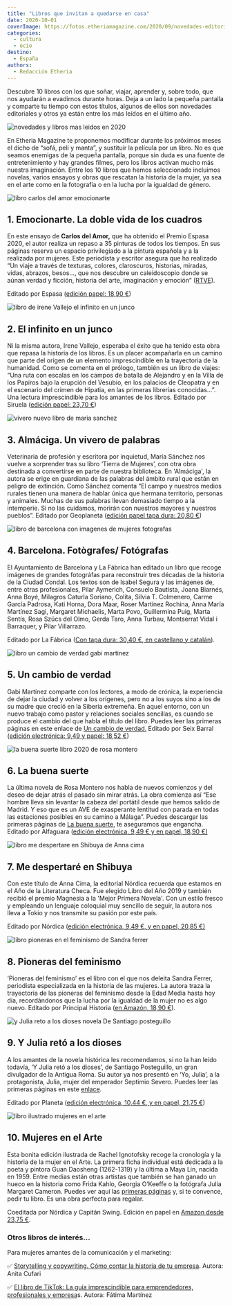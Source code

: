 ```yaml
---
title: "Libros que invitan a quedarse en casa"
date: 2020-10-01
coverImage: https://fotos.etheriamagazine.com/2020/09/novedades-editoriales-2020.jpg
categories: 
  - cultura
  - ocio
destino: 
  - España
authors: 
  - Redacción Etheria
---
```


Descubre 10 libros con los que soñar, viajar, aprender y, sobre todo, que nos ayudarán a 
evadirnos durante horas. Deja a un lado la pequeña pantalla y comparte tu tiempo con 
estos títulos, algunos de ellos son novedades editoriales y otros ya están entre los más 
leídos en el último año. 

![novedades y libros mas leidos en 2020](https://fotos.etheriamagazine.com/2020/09/novedades-editoriales-2020.jpg "Disfruta del placer de la lectura este otoño. © Anthony Tran")

En Etheria Magazine te proponemos modificar durante los próximos meses el dicho de 
“sofá, peli y manta”, y sustituir la película por un libro. No es que seamos enemigas de 
la pequeña pantalla, porque sin duda es una fuente de entretenimiento y hay grandes 
filmes, pero los libros activan mucho más nuestra imaginación. Entre los 10 libros que 
hemos seleccionado incluimos novelas, varios ensayos y obras que rescatan la historia de 
la mujer, ya sea en el arte como en la fotografía o en la lucha por la igualdad de 
género. 

![libro carlos del amor emocionarte](https://fotos.etheriamagazine.com/2020/09/libros-2020-emocionarte-carlos-del-amor.jpg "'Emocionarte', Premio Espasa 2020.")

## 1\. Emocionarte. La doble vida de los cuadros

En este ensayo de **Carlos del Amor,** que ha obtenido el Premio Espasa 2020, el autor 
realiza un repaso a 35 pinturas de todos los tiempos. En sus páginas reserva un espacio 
privilegiado a la pintura española y a la realizada por mujeres. Este periodista y 
escritor asegura que ha realizado “Un viaje a través de texturas, colores, claroscuros, 
historias, miradas, vidas, abrazos, besos…, que nos descubre un caleidoscopio donde se 
aúnan verdad y ficción, historia del arte, imaginación y emoción” 
([RTVE](https://www.rtve.es/noticias/20200911/carlos-del-amor-premio-espasa-2020-su-ensayo-emocionarte-doble-vida-cuadros/2041943.shtml)). 

Editado por Espasa ([edición papel: 18,90 €](https://amzn.to/3kWtWLj)) 

![libro de irene Vallejo el infinito en un junco](https://fotos.etheriamagazine.com/2020/09/libros-2020-infinito-en-un-junco.jpg "'El infinito en un junco', una historia de libros para amantes del papel.")

## 2\. El infinito en un junco

Ni la misma autora, Irene Vallejo, esperaba el éxito que ha tenido esta obra que repasa 
la historia de los libros. Es un placer acompañarla en un camino que parte del origen de 
un elemento imprescindible en la trayectoria de la humanidad. Como se comenta en el 
prólogo, también es un libro de viajes: “Una ruta con escalas en los campos de batalla 
de Alejandro y en la Villa de los Papiros bajo la erupción del Vesubio, en los palacios 
de Cleopatra y en el escenario del crimen de Hipatia, en las primeras librerías 
conocidas…”. Una lectura imprescindible para los amantes de los libros. Editado por 
Siruela ([edición papel: 23,70 €](https://amzn.to/36fYi7m)) 

![vivero nuevo libro de maria sanchez](https://fotos.etheriamagazine.com/2020/09/libros-2020-Almaciga-maria-sanchez.jpg "'Almáciga. Un vivero de palabras de nuestro medio rural'.")

## 3\. Almáciga. Un vivero de palabras

Veterinaria de profesión y escritora por inquietud, María Sánchez nos vuelve a 
sorprender tras su libro ‘Tierra de Mujeres’, con otra obra destinada a convertirse en 
parte de nuestra biblioteca. En 'Almáciga', la autora se erige en guardiana de las 
palabras del ámbito rural que están en peligro de extinción. Como Sánchez comenta “El 
campo y nuestros medios rurales tienen una manera de hablar única que hermana 
territorio, personas y animales. Muchas de sus palabras llevan demasiado tiempo a la 
intemperie. Si no las cuidamos, morirán con nuestros mayores y nuestros pueblos”. 
Editado por Geoplaneta ([edición papel tapa dura: 20,80 €](https://amzn.to/3ik5jXr)) 

![libro de barcelona con imagenes de mujeres fotografas](https://fotos.etheriamagazine.com/2020/09/libros-2020-barcelona-mujeres-fotografas.jpg "'Barcelona. Fotógrafes/ Fotógrafas'.")

## 4\. Barcelona. Fotògrafes/ Fotógrafas

El Ayuntamiento de Barcelona y La Fábrica han editado un libro que recoge imágenes de 
grandes fotográfas para reconstruir tres décadas de la historia de la Ciudad Condal. Los 
textos son de Isabel Segura y las imágenes de, entre otras profesionales, Pilar 
Aymerich, Consuelo Bautista, Joana Biarnés, Anna Boyé, Milagros Caturla Soriano, Colita, 
Silvia T. Colmenero, Carme García Padrosa, Kati Horna, Dora Maar, Roser Martínez 
Rochina, Anna María Martínez Sagi, Margaret Michaelis, Marta Povo, Guillermina Puig, 
Marta Sentís, Rosa Szücs del Olmo, Gerda Taro, Anna Turbau, Montserrat Vidal i 
Barraquer, y Pilar Villarrazo. 

Editado por La Fábrica ([Con tapa dura: 30,40 €, en castellano y 
catalán](https://amzn.to/3cEmEc2)). 

![libro un cambio de verdad gabi martinez](https://fotos.etheriamagazine.com/2020/09/libros-2020-Un-cambio-de-verdad.jpg "'Un cambio de verdad' de Gabi Martínez.")

## 5\. Un cambio de verdad

Gabi Martínez comparte con los lectores, a modo de crónica, la experiencia de dejar la 
ciudad y volver a los orígenes, pero no a los suyos sino a los de su madre que creció en 
la Siberia extremeña. En aquel entorno, con un nuevo trabajo como pastor y relaciones 
sociales sencillas, es cuando se produce el cambio del que habla el título del libro. 
Puedes leer las primeras páginas en este enlace de [Un cambio de 
verdad.](https://static0planetadelibroscom.cdnstatics.com/libros_contenido_extra/44/43290_Un_cambio_de_verdad.pdf) 
Editado por Seix Barral ([edición electrónica: 9,49 y papel: 18,52 
€](https://amzn.to/2EK6dP6)) 

![la buena suerte libro 2020 de rosa montero](https://fotos.etheriamagazine.com/2020/09/libros-2020-la-buena-suerte.jpg "'La buena suerte', la nueva novela de Rosa Montero.")

## 6\. La buena suerte

La última novela de Rosa Montero nos habla de nuevos comienzos y del deseo de dejar 
atrás el pasado sin mirar atrás. La obra comienza así “Ese hombre lleva sin levantar la 
cabeza del portátil desde que hemos salido de Madrid. Y eso que es un AVE de exasperante 
lentitud con parada en todas las estaciones posibles en su camino a Málaga”. Puedes 
descargar las primeras páginas de [La buena 
suerte,](https://www.rosamontero.es/pdf/Primeras-paginas-La-buena-suerte.pdf) te 
aseguramos que engancha. Editado por Alfaguara ([edición electrónica, 9,49 € y en papel, 
18,90 €)](https://amzn.to/33dYdiN) 

![libro me despertare en Shibuya de Anna cima](https://fotos.etheriamagazine.com/2020/09/libros-checos-me-despertare-en-shibuya.jpg "'Me despertaré en Shibuya' ha ganado varios premios.")

## 7\. Me despertaré en Shibuya

Con este título de Anna Cima, la editorial Nórdica recuerda que estamos en el Año de la 
Literatura Checa. Fue elegido Libro del Año 2019 y también recibió el premio Magnesia a 
la 'Mejor Primera Novela'. Con un estilo fresco y empleando un lenguaje coloquial muy 
sencillo de seguir, la autora nos lleva a Tokio y nos transmite su pasión por este país. 

Editado por Nórdica ([edición electrónica, 9,49 €, y en papel, 20,85 
€)](https://amzn.to/33gg34O) 

![libro pioneras en el feminismo de Sandra ferrer](https://fotos.etheriamagazine.com/2020/09/libros-2020-pioneras-del-feminismo.jpg "'Pioneras en el feminismo', un libro necesario para entender la lucha por la igualdad.")

## 8\. Pioneras del feminismo

‘Pioneras del feminismo’ es el libro con el que nos deleita Sandra Ferrer, periodista 
especializada en la historia de las mujeres. La autora traza la trayectoria de las 
pioneras del feminismo desde la Edad Media hasta hoy día, recordándonos que la lucha por 
la igualdad de la mujer no es algo nuevo. Editado por Principal Historia ([en Amazón, 
18,90 €](https://amzn.to/33bIRex)). 

![y Julia reto a los dioses novela De Santiago posteguillo](https://fotos.etheriamagazine.com/2020/09/libros-2020-y-julia-reto-a-los-dioses.jpg "Novela histórica 'Y Julia retó a los dioses'")

## 9\. Y Julia retó a los dioses

A los amantes de la novela histórica les recomendamos, si no la han leído todavía, ‘Y 
Julia retó a los dioses’, de Santiago Posteguillo, un gran divulgador de la Antigua 
Roma. Su autor ya nos presentó en ‘Yo, Julia’, a la protagonista, Julia, mujer del 
emperador Septimio Severo. Puedes leer las primeras páginas en este [enlace](https://static0planetadelibroscom.cdnstatics.com/libros_contenido_extra/43/42519_1_Y_Julia_reto_a_los_dioses.pdf). 

Editado por Planeta ([edición electrónica, 10,44 €, y en papel, 21,75 
€](https://amzn.to/3jeAIvD)) 

![libro ilustrado mujeres en el arte](https://fotos.etheriamagazine.com/2020/09/nuevos-libros-Mujeres-en-el-arte.jpg "'Mujeres en el Arte. 50 intrépidas creadoras que inspiraron al mundo'.")

## 10\. Mujeres en el Arte

Esta bonita edición ilustrada de Rachel Ignotofsky recoge la cronología y la historia de 
la mujer en el Arte. La primera ficha individual está dedicada a la poeta y pintora Guan 
Daosheng (1262-1319) y la última a Maya Lin, nacida en 1959. Entre medias están otras 
artistas que también se han ganado un hueco en la historia como Frida Kahlo, Georgia 
O’Keeffe o la fotógrafa Julia Margaret Cameron. Puedes ver aquí las [primeras 
páginas](https://www.nordicalibros.com/wp-content/uploads/2020/09/mujeres-en-el-arte-interior_PRIMERAS.pdf) 
y, si te convence, pedir tu libro. Es una obra perfecta para regalar. 

Coeditada por Nórdica y Capitán Swing. Edición en papel en [Amazon desde 23,75 
€](https://amzn.to/2Scpmfu). 

### Otros libros de interés...

Para mujeres amantes de la comunicación y el marketing: 

✅ [Storytelling y copywriting. Cómo contar la historia de tu 
empresa](https://amzn.to/3tHijwD). Autora: Anita Cufari 

✅ [El libro de TikTok: La guía imprescindible para emprendedores, profesionales y 
empresa](https://amzn.to/3avveKx)s. Autora: Fátima Martínez
